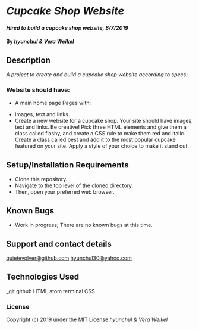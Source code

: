 # _Cupcake Shop Website_

#### _Hired to build a cupcake shop website, 8/7/2019_

#### By _**hyunchul & Vera Weikel**_

## Description

_A project to create and build a cupcake shop website according to specs:_
### Website should have:

* A main home page
Pages with:
- images, text and links.
- Create a new website for a cupcake shop. Your site should have images, text and links. Be creative!
Pick three HTML elements and give them a class called flashy, and create a CSS rule to make them red and italic.
Create a class called best and add it to the most popular cupcake featured on your site. Apply a style of your choice to make it stand out.

## Setup/Installation Requirements

* Clone this repository.
* Navigate to the top level of the cloned directory.
* Then, open your preferred web browser.

## Known Bugs

* Work in progress; There are no known bugs at this time.

## Support and contact details

 quietevolver@github.com hyunchul30@yahoo.com

## Technologies Used

_git github  HTML atom terminal CSS

### License

Copyright (c) 2019 under the MIT License _*hyunchul &  Vera Weikel*_
